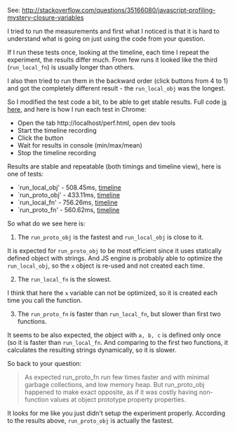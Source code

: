 See: http://stackoverflow.com/questions/35166080/javascript-profiling-mystery-closure-variables

I tried to run the measurements and first what I noticed is that it is hard to understand what is going on just using the code from your question.

If I run these tests once, looking at the timeline, each time I repeat the experiment, the results differ much.
From few runs it looked like the third (`run_local_fn`) is usually longer than others.

I also then tried to run them in the backward order (click buttons from 4 to 1) and got the completely different result - the `run_local_obj` was the longest.

So I modified the test code a bit, to be able to get stable results.
Full code [is here](https://github.com/serebrov/so-questions/tree/master/js-perf-test), and here is how I run each test in Chrome:

- Open the tab http://localhost/perf.html, open dev tools
- Start the timeline recording
- Click the button
- Wait for results in console (min/max/mean)
- Stop the timeline recording

Results are stable and repeatable (both timings and timeline view), here is one of tests:

- `run_local_obj' - 508.45ms, [timeline](https://raw.githubusercontent.com/serebrov/so-questions/master/js-perf-test/1_run_local_obj.png)
- `run_proto_obj' - 433.11ms, [timeline](https://raw.githubusercontent.com/serebrov/so-questions/master/js-perf-test/2_run_proto_obj.png)
- `run_local_fn' - 756.26ms, [timeline](https://raw.githubusercontent.com/serebrov/so-questions/master/js-perf-test/3_run_local_fn.png)
- `run_proto_fn' - 560.62ms, [timeline](https://raw.githubusercontent.com/serebrov/so-questions/master/js-perf-test/4_run_proto_fn.png)

So what do we see here is:

1) The `run_proto_obj` is the fastest and `run_local_obj` is close to it.

It is expected for `run_proto_obj` to be most efficient since it uses statically defined object with strings.
And JS engine is probably able to optimize the `run_local_obj`, so the `x` object is re-used and not created each time.

2) The `run_local_fn` is the slowest.

I think that here the `x` variable can not be optimized, so it is created each time you call the function.

3) The `run_proto_fn` is faster than `run_local_fn`, but slower than first two functions.

It seems to be also expected, the object with `a, b, c` is defined only once (so it is faster than `run_local_fn`.
And comparing to the first two functions, it calculates the resulting strings dynamically, so it is slower.

So back to your question:

> As expected run_proto_fn run few times faster and with minimal garbage collections, and low memory heap.
> But run_proto_obj happened to make exact opposite, as if it was costly having non-function values at object prototype property properties.

It looks for me like you just didn't setup the experiment properly.
According to the results above, `run_proto_obj` is actually the fastest.
